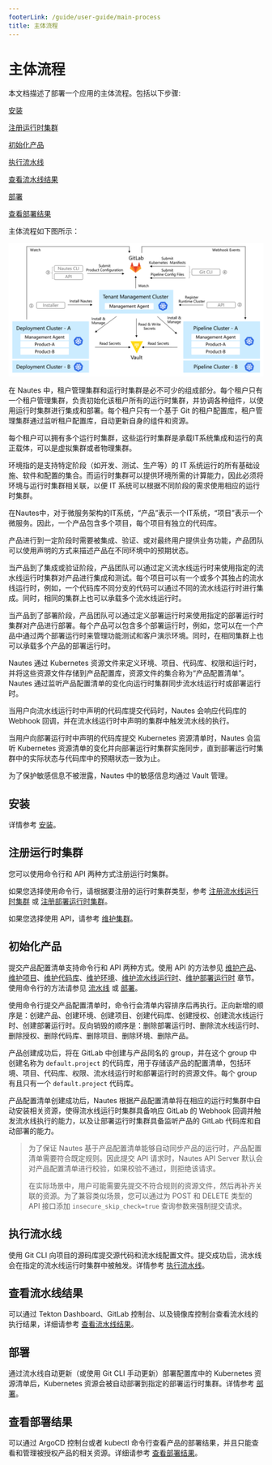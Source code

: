 ```yaml
---
footerLink: /guide/user-guide/main-process
title: 主体流程
---
```

# 主体流程

本文档描述了部署一个应用的主体流程。包括以下步骤:

[安装](#安装)

[注册运行时集群](#注册运行时集群)

[初始化产品](#初始化产品)

[执行流水线](#执行流水线)

[查看流水线结果](#查看流水线结果)

[部署](#部署)

[查看部署结果](#查看部署结果)

主体流程如下图所示：

![directive syntax graph](./../images/user-guide-overview-1.png)

在 Nautes 中，租户管理集群和运行时集群是必不可少的组成部分。每个租户只有一个租户管理集群，负责初始化该租户所有的运行时集群，并协调各种组件，以使用运行时集群进行集成和部署。每个租户只有一个基于 Git 的租户配置库，租户管理集群通过监听租户配置库，自动更新自身的组件和资源。

每个租户可以拥有多个运行时集群，这些运行时集群是承载IT系统集成和运行的真正载体，可以是虚拟集群或者物理集群。

环境指的是支持特定阶段（如开发、测试、生产等）的 IT 系统运行的所有基础设施、软件和配置的集合。而运行时集群可以提供环境所需的计算能力，因此必须将环境与运行时集群相关联，以便 IT 系统可以根据不同阶段的需求使用相应的运行时集群。

在Nautes中，对于微服务架构的IT系统，“产品”表示一个IT系统，“项目”表示一个微服务。因此，一个产品包含多个项目，每个项目有独立的代码库。

产品进行到一定阶段时需要被集成、验证、或对最终用户提供业务功能，产品团队可以使用声明的方式来描述产品在不同环境中的预期状态。

当产品到了集成或验证阶段，产品团队可以通过定义流水线运行时来使用指定的流水线运行时集群对产品进行集成和测试。每个项目可以有一个或多个其独占的流水线运行时，例如，一个代码库不同分支的代码可以通过不同的流水线运行时进行集成。同时，相同的集群上也可以承载多个流水线运行时。

当产品到了部署阶段，产品团队可以通过定义部署运行时来使用指定的部署运行时集群对产品进行部署。每个产品可以包含多个部署运行时，例如，您可以在一个产品中通过两个部署运行时来管理功能测试和客户演示环境。同时，在相同集群上也可以承载多个产品的部署运行时。

Nautes 通过 Kubernetes 资源文件来定义环境、项目、代码库、权限和运行时，并将这些资源文件存储到产品配置库，资源文件的集合称为“产品配置清单”。Nautes 通过监听产品配置清单的变化向运行时集群同步流水线运行时或部署运行时。

当用户向流水线运行时中声明的代码库提交代码时，Nautes 会响应代码库的 Webhook 回调，并在流水线运行时中声明的集群中触发流水线的执行。

当用户向部署运行时中声明的代码库提交 Kubernetes 资源清单时，Nautes 会监听 Kubernetes 资源清单的变化并向部署运行时集群实施同步，直到部署运行时集群中的实际状态与代码库中的预期状态一致为止。

为了保护敏感信息不被泄露，Nautes 中的敏感信息均通过 Vault 管理。

## 安装

详情参考 [安装](installation.md)。

## 注册运行时集群

您可以使用命令行和 API 两种方式注册运行时集群。

如果您选择使用命令行，请根据要注册的运行时集群类型，参考 [注册流水线运行时集群](run-a-pipeline.md#注册运行时集群) 或 [注册部署运行时集群](deploy-an-application.md#注册运行时集群)。

如果您选择使用 API，请参考 [维护集群](cluster.md)。

## 初始化产品

提交产品配置清单支持命令行和 API 两种方式。使用 API 的方法参见 [维护产品](product.md)、[维护项目](project.md)、[维护代码库](code-repo.md)、[维护环境](environment.md)、[维护流水线运行时](pipeline-runtime.md)、[维护部署运行时](deployment-runtime.md) 章节。使用命令行的方法请参见 [流水线](run-a-pipeline.md#初始化产品) 或 [部署](deploy-an-application.md#初始化产品)。

使用命令行提交产品配置清单时，命令行会清单内容排序后再执行。正向新增的顺序是：创建产品、创建环境、创建项目、创建代码库、创建授权、创建流水线运行时、创建部署运行时。反向销毁的顺序是：删除部署运行时、删除流水线运行时、删除授权、删除代码库、删除项目、删除环境、删除产品。

产品创建成功后，将在 GitLab 中创建与产品同名的 group，并在这个 group 中创建名称为 `default.project` 的代码库，用于存储该产品的配置清单，包括环境、项目、代码库、权限、流水线运行时和部署运行时的资源文件。每个 group 有且只有一个 `default.project` 代码库。

产品配置清单创建成功后，Nautes 根据产品配置清单将在相应的运行时集群中自动安装相关资源，使得流水线运行时集群具备响应 GitLab 的 Webhook 回调并触发流水线执行的能力，以及让部署运行时集群具备监听产品的 GitLab 代码库和自动部署的能力。

> 为了保证 Nautes 基于产品配置清单能够自动同步产品的运行时，产品配置清单需要符合既定规则。因此提交 API 请求时，Nautes API Server 默认会对产品配置清单进行校验，如果校验不通过，则拒绝该请求。
>
> 在实际场景中，用户可能需要先提交不符合规则的资源文件，然后再补齐关联的资源。为了兼容类似场景，您可以通过为 POST 和 DELETE 类型的 API 接口添加 `insecure_skip_check=true` 查询参数来强制提交请求。

## 执行流水线

使用 Git CLI 向项目的源码库提交源代码和流水线配置文件。提交成功后，流水线会在指定的流水线运行时集群中被触发。详情参考 [执行流水线](run-a-pipeline.md#执行流水线)。

## 查看流水线结果

可以通过 Tekton Dashboard、GitLab 控制台、以及镜像库控制台查看流水线的执行结果，详细请参考 [查看流水线结果](pipeline-results.md)。

## 部署

通过流水线自动更新（或使用 Git CLI 手动更新）部署配置库中的 Kubernetes 资源清单后，Kubernetes 资源会被自动部署到指定的部署运行时集群。详情参考 [部署](deploy-an-application.md#部署)。

## 查看部署结果

可以通过 ArgoCD 控制台或者 kubectl 命令行查看产品的部署结果，并且只能查看和管理被授权产品的相关资源。详细请参考 [查看部署结果](deployment-results.md)。

